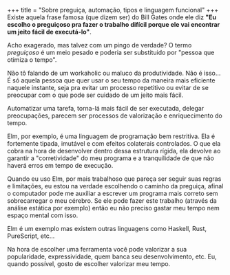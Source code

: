 +++
title = "Sobre preguiça, automação, tipos e linguagem funcional" 
+++
Existe aquela frase famosa (que dizem ser) do Bill Gates onde ele diz **"Eu escolho o preguiçoso pra fazer o trabalho difícil porque ele vai encontrar um jeito fácil de executá-lo"**.

Acho exagerado, mas talvez com um pingo de verdade? O termo _preguiçoso_ é um meio pesado e poderia ser substituido por "pessoa que otimiza o tempo".

Não tô falando de um workaholic ou maluco da produtividade. Não é isso... É só aquela pessoa que quer usar o seu tempo da maneira mais eficiente naquele instante, seja pra evitar um processo repetitivo ou evitar de se preocupar com o que pode ser cuidado de um jeito mais fácil.

Automatizar uma tarefa, torna-lá mais fácil de ser executada, delegar preocupações, parecem ser processos de valorização e enriquecimento do tempo.

Elm, por exemplo, é uma linguagem de programação bem restritiva. Ela é fortemente tipada, imutável e com efeitos colaterais controlados. O que ela cobra na hora de desenvolver dentro dessa estrutura rígida, ela devolve ao garantir a "corretividade" do meu programa e a tranquilidade de que não haverá erros em tempo de execução.

Quando eu uso Elm, por mais trabalhoso que pareça ser seguir suas regras e limitações, eu estou na verdade escolhendo o caminho da preguiça, afinal o computador pode me auxiliar a escrever um programa mais correto sem sobrecarregar o meu cérebro. Se ele pode fazer este trabalho (através da análise estática por exemplo) então eu não preciso gastar meu tempo nem espaço mental com isso.

Elm é um exemplo mas existem outras linguagens como Haskell, Rust, PureScript, etc...

Na hora de escolher uma ferramenta você pode valorizar a sua popularidade, expressividade, quem banca seu desenvolvimento, etc. Eu, quando possível, gosto de escolher valorizar meu tempo.
